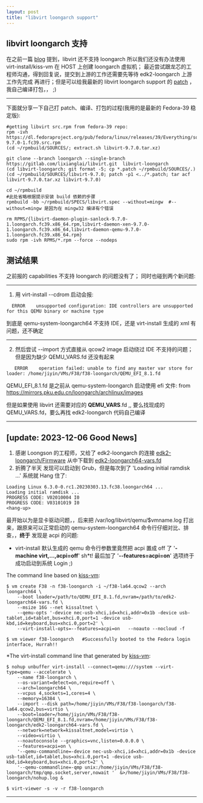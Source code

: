 ```yaml
---
layout: post
title: "libvirt loongarch support"
---
```


## libvirt loongarch 支持
在之前一篇 [blog](https://tcler.github.io/2023/08/24/install-fedora-loongarch64-with-qemu) 提到，libvirt 还不支持 loongarch 所以我们还没有办法使用 virt-install/kiss-vm 在 HOST 上创建 loongarch 虚拟机；
最近尝试跟龙芯的工程师沟通，得到回复说，提交到上游的工作还需要先等待 edk2-loongarch 上游工作先完成 再进行；但是可以给我最新的 libvirt loongarch support 的 [patch](https://gitlab.com/lixianglai/libvirt.git) ，我自己编译打包，， ;)  

---
下面就分享一下自己打 patch、编译、打包的过程(我用的是最新的 Fedora-39 稳定版):

```
#getting libvirt src.rpm from fedora-39 repo:
rpm -ivh https://dl.fedoraproject.org/pub/fedora/linux/releases/39/Everything/source/tree/Packages/l/libvirt-9.7.0-1.fc39.src.rpm
(cd ~/rpmbuild/SOURCES/; extract.sh libvirt-9.7.0.tar.xz)

git clone --branch loongarch --single-branch  https://gitlab.com/lixianglai/libvirt.git  libvirt-loongarch
(cd libvirt-loongarch; git format -5; cp *.patch ~/rpmbuild/SOURCES/.)
(cd ~/rpmbuild/SOURCES/libvirt-9.7.0; patch -p1 <../*.patch; tar acf libvirt-9.7.0.tar.xz libvirt-9.7.0)

cd ~/rpmbuild
#此处省略根据提示安装 build 依赖的步骤
rpmbuild -bb ~/rpmbuild/SPECS/libvirt.spec --without=mingw  #--without=mingw 是因为在 mingw32 编译有个错误

rm RPMS/{libvirt-daemon-plugin-sanlock-9.7.0-1.loongarch.fc39.x86_64.rpm,libvirt-daemon-xen-9.7.0-1.loongarch.fc39.x86_64,libvirt-daemon-qemu-9.7.0-1.loongarch.fc39.x86_64.rpm}
sudo rpm -ivh RPMS/*.rpm --force --nodeps
```


## 测试结果
之前报的 capabilities 不支持 loongarch 的问题没有了； 同时也碰到两个新问题:

---

1) 用 virt-install --cdrom 启动会报:  
```
  ERROR    unsupported configuration: IDE controllers are unsupported for this QEMU binary or machine type
```
到底是 qemu-system-loongarch64 不支持 IDE，还是 virt-install 生成的 xml 有问题，还不确定

---

2) 然后尝试 --import 方式直接从 qcow2 image 启动绕过 IDE 不支持的问题；但是因为缺少 QEMU_VARS.fd 还没有起来  
```
   ERROR    operation failed: unable to find any master var store for loader: /home/jiyin/VMs/F38/f38-loongarch/QEMU_EFI_8.1.fd
```
QEMU_EFI_8.1.fd 是之前从 qemu-system-loongarch 启动使用 efi 文件: from https://mirrors.pku.edu.cn/loongarch/archlinux/images  

但是如果使用 libvirt 还需要对应的 **QEMU_VARS**.fd ,, 要么找现成的 QEMU_VARS.fd，要么再找 edk2-loongarch 代码自己编译

---

## [update: 2023-12-06 Good News]
1. 感谢 Loongson 的工程师，又给了 edk2-loongarch 的连接 [edk2-loongarch/Firmware](https://github.com/loongson/Firmware/tree/main/LoongArchVirtMachine) 从中下载到 [edk2-loongarch64-vars.fd](https://github.com/loongson/Firmware/raw/main/LoongArchVirtMachine/edk2-loongarch64-vars.fd)
2. 折腾了半天 发现可以启动到 Grub，但是每次到了 'Loading initial ramdisk ...' 系统就 Hang 住了:  
```
Loading Linux 6.3.0-0.rc1.20230303.13.fc38.loongarch64 ...
Loading initial ramdisk ...
PROGRESS CODE: V02010004 I0
PROGRESS CODE: V03101019 I0
<hang-up>
```

最开始以为是显卡驱动问题，，后来把 /var/log/libvirt/qemu/$vmname.log 打出来，跟原来可以正常启动的 qemu-system-loongarch64 命令行仔细对比、排查，，**终于** 发现是 acpi 的问题:  
- virt-install 默认生成的 qemu 命令行参数里竟然把 acpi 置成 off 了 '**-machine virt,...,acpi=off**'  sh\*t!  最后加了 '**--features=acpi=on**'  选项终于成功启动到系统 Login  ;)


The command line based on [kiss-vm](https://github.com/tcler/kiss-vm-ns/blob/master/kiss-vm):  
```
$ vm create F38 -n f38-loongarch -i ~/f38-la64.qcow2 --arch loongarch64 \
    --boot loader=/path/to/QEMU_EFI_8.1.fd,nvram=/path/to/edk2-loongarch64-vars.fd \
    --msize 16G --net kissaltnet \
    --qemu-opts '-device nec-usb-xhci,id=xhci,addr=0x1b -device usb-tablet,id=tablet,bus=xhci.0,port=1 -device usb-kbd,id=keyboard,bus=xhci.0,port=2' \
    --virt-install-opts=--features=acpi=on   --noauto --nocloud -f

$ vm viewer f38-loongarch   #Successfully booted to the Fedora login interface, Hurrah!!
```


\*The virt-install command line that generated by [kiss-vm](https://github.com/tcler/kiss-vm-ns/blob/master/kiss-vm):  
```
$ nohup unbuffer virt-install --connect=qemu:///system --virt-type=qemu --accelerate \
    --name f38-loongarch \
    --os-variant=detect=on,require=off \
    --arch=loongarch64 \
    --vcpus 4,sockets=1,cores=4 \
    --memory=16384 \
    --import --disk path=/home/jiyin/VMs/F38/f38-loongarch/f38-la64.qcow2,bus=virtio \
    --boot=loader=/home/jiyin/VMs/F38/f38-loongarch/QEMU_EFI_8.1.fd,nvram=/home/jiyin/VMs/F38/f38-loongarch/edk2-loongarch64-vars.fd \
    --network=network=kissaltnet,model=virtio \
    --video=virtio \
    --noautoconsole --graphics=vnc,listen=0.0.0.0 \
    --features=acpi=on \
    '--qemu-commandline=-device nec-usb-xhci,id=xhci,addr=0x1b -device usb-tablet,id=tablet,bus=xhci.0,port=1 -device usb-kbd,id=keyboard,bus=xhci.0,port=2' \
    '--qemu-commandline=-qmp unix:/home/jiyin/VMs/F38/f38-loongarch/tmp/qmp.socket,server,nowait '  &>/home/jiyin/VMs/F38/f38-loongarch/nohup.log &

$ virt-viewer -s -v -r f38-loongarch 
```

---
